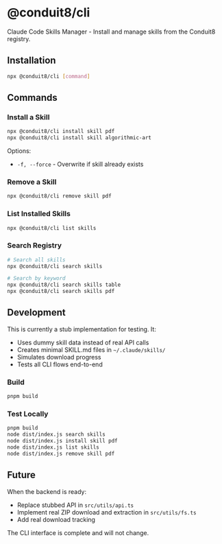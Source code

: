 # @conduit8/cli

Claude Code Skills Manager - Install and manage skills from the Conduit8 registry.

## Installation

```bash
npx @conduit8/cli [command]
```

## Commands

### Install a Skill

```bash
npx @conduit8/cli install skill pdf
npx @conduit8/cli install skill algorithmic-art
```

Options:

- `-f, --force` - Overwrite if skill already exists

### Remove a Skill

```bash
npx @conduit8/cli remove skill pdf
```

### List Installed Skills

```bash
npx @conduit8/cli list skills
```

### Search Registry

```bash
# Search all skills
npx @conduit8/cli search skills

# Search by keyword
npx @conduit8/cli search skills table
npx @conduit8/cli search skills pdf
```

## Development

This is currently a stub implementation for testing. It:

- Uses dummy skill data instead of real API calls
- Creates minimal SKILL.md files in `~/.claude/skills/`
- Simulates download progress
- Tests all CLI flows end-to-end

### Build

```bash
pnpm build
```

### Test Locally

```bash
pnpm build
node dist/index.js search skills
node dist/index.js install skill pdf
node dist/index.js list skills
node dist/index.js remove skill pdf
```

## Future

When the backend is ready:

- Replace stubbed API in `src/utils/api.ts`
- Implement real ZIP download and extraction in `src/utils/fs.ts`
- Add real download tracking

The CLI interface is complete and will not change.
